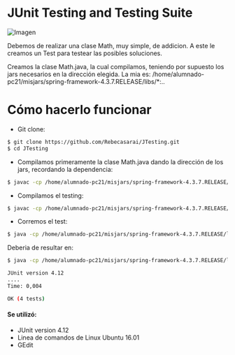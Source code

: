 # JUnit Testing and Testing Suite

![Imagen](http://www.swtestacademy.com/wp-content/uploads/2015/11/Junit_Logo.png)

Debemos de realizar una clase Math, muy simple, de addicion. A este le creamos un Test para testear las posibles soluciones.

Creamos la clase Math.java, la cual compilamos, teniendo por supuesto los jars necesarios en la dirección elegida. La mia es: /home/alumnado-pc21/misjars/spring-framework-4.3.7.RELEASE/libs/*:..

# Cómo hacerlo funcionar
  - Git clone:
```sh
$ git clone https://github.com/Rebecasarai/JTesting.git
$ cd JTesting
```

  - Compilamos primeramente la clase Math.java dando la dirección de los jars, recordando la dependencia:
```sh
$ javac -cp /home/alumnado-pc21/misjars/spring-framework-4.3.7.RELEASE/libs/*:.  Math.java
```
  - Compilamos el testing:
```sh
$ javac -cp /home/alumnado-pc21/misjars/spring-framework-4.3.7.RELEASE/libs/*:.  MathTest.java
```
- Corremos el test:
```sh
$ java -cp /home/alumnado-pc21/misjars/spring-framework-4.3.7.RELEASE/libs/*:. org.junit.runner.JUnitCore  MathTest
```

Deberia de resultar en:
```sh
$ java -cp /home/alumnado-pc21/misjars/spring-framework-4.3.7.RELEASE/libs/*:. org.junit.runner.JUnitCore  MathTest

JUnit version 4.12
....
Time: 0,004

OK (4 tests)
```


#### Se utilizó: 
  - JUnit version 4.12
  - Linea de comandos de Linux Ubuntu 16.01
  - GEdit
